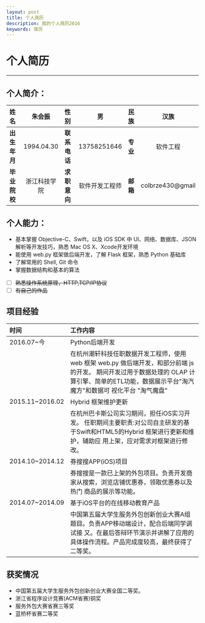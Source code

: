 ```yaml
---
layout: post
title: 个人简历
description: 我的个人简历2016
keywords: 简历
---
```


# 个人简历
-----
## 个人简介：

| 姓名| 朱会振 | 性别| 男| 民族| 汉族|
|:--  | :--:   | :---  |:----:|:--- | :---:  |
| **出生年月**|1994.04.30 | **联系电话** | 13758251646  |**专业**|软件工程|
| **毕业院校**|浙江科技学院 | **求职意向** | 软件开发工程师  |**邮箱**|colbrze430@gmail|

## 个人能力：

- 基本掌握 Objective-C、Swift，以及 iOS SDK 中 UI、网络、数据库、JSON 解析等开发技巧，熟悉 Mac OS X、Xcode开发环境
- 能使用 web.py 框架做后端开发，了解 Flask 框架，熟悉 Python 基础库
- 了解常用的 Shell, Git 命令
- 掌握数据结构和基本的算法
- [ ] ~~熟悉操作系统原理，HTTP,TCP/IP协议~~
- [ ] ~~有自己的作品~~

## 项目经验

| 时间| 工作内容|
| :--| :----|
|2016.07~今| Python后端开发|
|           | 在杭州潮轩科技任职数据开发工程师，使用 web 框架 web.py 做后端开发，和部分前端 js 的开发。 期间开发过用于数据处理的 OLAP 计算引擎、简单的ETL功能，数据展示平台"淘汽魔方"和数据可 视化平台 "淘气魔盘"|
|2015.11~2016.02|Hybrid 框架维护更新|
|           |在杭州巴卡斯公司实习期间，担任iOS实习开发。 任职期间主要职责:对公司自主研发的基于Swift和HTML5的Hybrid 框架进行更新和维护，辅助应 用上架，应对需求对框架进行修改。|
|2014.10~2014.12|券搜搜APP(iOS)项目|
|   |券搜搜是一款已上架的外包项目。负责开发商家从搜索，浏览店铺优惠券，领取优惠券以及热门 商品的展示等功能。|
|2014.07~2014.09|基于iOS平台的在线移动教育产品|
||中国第五届大学生服务外包创新创业大赛A组题目。负责APP移动端设计，配合后端同学调试接 又。在最后答辩环节演示并讲解了应用的具体操作流程。产品完成度较高，最终获得了二等奖。|

## 获奖情况

- 中国第五届大学生服务外包创新创业大赛全国二等奖。 
- 浙江省程序设计竞赛(ACM省赛)铜奖- 服务外包大赛省赛三等奖- 蓝桥杯省赛二等奖
